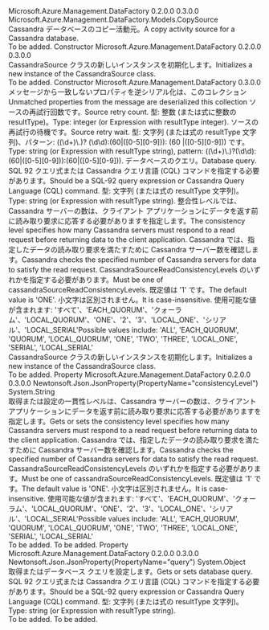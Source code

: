 <Type Name="CassandraSource" FullName="Microsoft.Azure.Management.DataFactory.Models.CassandraSource">
  <TypeSignature Language="C#" Value="public class CassandraSource : Microsoft.Azure.Management.DataFactory.Models.CopySource" />
  <TypeSignature Language="ILAsm" Value=".class public auto ansi beforefieldinit CassandraSource extends Microsoft.Azure.Management.DataFactory.Models.CopySource" />
  <TypeSignature Language="DocId" Value="T:Microsoft.Azure.Management.DataFactory.Models.CassandraSource" />
  <TypeSignature Language="VB.NET" Value="Public Class CassandraSource&#xA;Inherits CopySource" />
  <TypeSignature Language="F#" Value="type CassandraSource = class&#xA;    inherit CopySource" />
  <AssemblyInfo>
    <AssemblyName>Microsoft.Azure.Management.DataFactory</AssemblyName>
    <AssemblyVersion>0.2.0.0</AssemblyVersion>
    <AssemblyVersion>0.3.0.0</AssemblyVersion>
  </AssemblyInfo>
  <Base>
    <BaseTypeName>Microsoft.Azure.Management.DataFactory.Models.CopySource</BaseTypeName>
  </Base>
  <Interfaces />
  <Docs>
    <summary>
            <span data-ttu-id="de3d2-101">Cassandra データベースのコピー活動元。</span><span class="sxs-lookup"><span data-stu-id="de3d2-101">A copy activity source for a Cassandra database.</span></span>
            </summary>
    <remarks>To be added.</remarks>
  </Docs>
  <Members>
    <Member MemberName=".ctor">
      <MemberSignature Language="C#" Value="public CassandraSource ();" />
      <MemberSignature Language="ILAsm" Value=".method public hidebysig specialname rtspecialname instance void .ctor() cil managed" />
      <MemberSignature Language="DocId" Value="M:Microsoft.Azure.Management.DataFactory.Models.CassandraSource.#ctor" />
      <MemberSignature Language="VB.NET" Value="Public Sub New ()" />
      <MemberType>Constructor</MemberType>
      <AssemblyInfo>
        <AssemblyName>Microsoft.Azure.Management.DataFactory</AssemblyName>
        <AssemblyVersion>0.2.0.0</AssemblyVersion>
        <AssemblyVersion>0.3.0.0</AssemblyVersion>
      </AssemblyInfo>
      <Parameters />
      <Docs>
        <summary>
            <span data-ttu-id="de3d2-102">CassandraSource クラスの新しいインスタンスを初期化します。</span><span class="sxs-lookup"><span data-stu-id="de3d2-102">Initializes a new instance of the CassandraSource class.</span></span>
            </summary>
        <remarks>To be added.</remarks>
      </Docs>
    </Member>
    <Member MemberName=".ctor">
      <MemberSignature Language="C#" Value="public CassandraSource (System.Collections.Generic.IDictionary&lt;string,object&gt; additionalProperties = null, object sourceRetryCount = null, object sourceRetryWait = null, object query = null, string consistencyLevel = null);" />
      <MemberSignature Language="ILAsm" Value=".method public hidebysig specialname rtspecialname instance void .ctor(class System.Collections.Generic.IDictionary`2&lt;string, object&gt; additionalProperties, object sourceRetryCount, object sourceRetryWait, object query, string consistencyLevel) cil managed" />
      <MemberSignature Language="DocId" Value="M:Microsoft.Azure.Management.DataFactory.Models.CassandraSource.#ctor(System.Collections.Generic.IDictionary{System.String,System.Object},System.Object,System.Object,System.Object,System.String)" />
      <MemberSignature Language="VB.NET" Value="Public Sub New (Optional additionalProperties As IDictionary(Of String, Object) = null, Optional sourceRetryCount As Object = null, Optional sourceRetryWait As Object = null, Optional query As Object = null, Optional consistencyLevel As String = null)" />
      <MemberSignature Language="F#" Value="new Microsoft.Azure.Management.DataFactory.Models.CassandraSource : System.Collections.Generic.IDictionary&lt;string, obj&gt; * obj * obj * obj * string -&gt; Microsoft.Azure.Management.DataFactory.Models.CassandraSource" Usage="new Microsoft.Azure.Management.DataFactory.Models.CassandraSource (additionalProperties, sourceRetryCount, sourceRetryWait, query, consistencyLevel)" />
      <MemberType>Constructor</MemberType>
      <AssemblyInfo>
        <AssemblyName>Microsoft.Azure.Management.DataFactory</AssemblyName>
        <AssemblyVersion>0.3.0.0</AssemblyVersion>
      </AssemblyInfo>
      <Parameters>
        <Parameter Name="additionalProperties" Type="System.Collections.Generic.IDictionary&lt;System.String,System.Object&gt;" />
        <Parameter Name="sourceRetryCount" Type="System.Object" />
        <Parameter Name="sourceRetryWait" Type="System.Object" />
        <Parameter Name="query" Type="System.Object" />
        <Parameter Name="consistencyLevel" Type="System.String" />
      </Parameters>
      <Docs>
        <param name="additionalProperties"><span data-ttu-id="de3d2-103">メッセージから一致しないプロパティを逆シリアル化は、このコレクション</span><span class="sxs-lookup"><span data-stu-id="de3d2-103">Unmatched properties from the message are deserialized this collection</span></span></param>
        <param name="sourceRetryCount"><span data-ttu-id="de3d2-104">ソースの再試行回数です。</span><span class="sxs-lookup"><span data-stu-id="de3d2-104">Source retry count.</span></span> <span data-ttu-id="de3d2-105">型: 整数 (または式に整数の resultType)。</span><span class="sxs-lookup"><span data-stu-id="de3d2-105">Type: integer (or Expression with resultType integer).</span></span></param>
        <param name="sourceRetryWait"><span data-ttu-id="de3d2-106">ソースの再試行の待機です。</span><span class="sxs-lookup"><span data-stu-id="de3d2-106">Source retry wait.</span></span> <span data-ttu-id="de3d2-107">型: 文字列 (または式の resultType 文字列)、パターン: ((\d+)\.)? (\d\d):(60|([0-5][0-9])): (60 |([0-5][0-9])) です。</span><span class="sxs-lookup"><span data-stu-id="de3d2-107">Type: string (or Expression with resultType string), pattern: ((\d+)\.)?(\d\d):(60|([0-5][0-9])):(60|([0-5][0-9])).</span></span></param>
        <param name="query"><span data-ttu-id="de3d2-108">データベースのクエリ。</span><span class="sxs-lookup"><span data-stu-id="de3d2-108">Database query.</span></span> <span data-ttu-id="de3d2-109">SQL 92 クエリ式または Cassandra クエリ言語 (CQL) コマンドを指定する必要があります。</span><span class="sxs-lookup"><span data-stu-id="de3d2-109">Should be a SQL-92 query expression or Cassandra Query Language (CQL) command.</span></span> <span data-ttu-id="de3d2-110">型: 文字列 (または式の resultType 文字列)。</span><span class="sxs-lookup"><span data-stu-id="de3d2-110">Type: string (or Expression with resultType string).</span></span></param>
        <param name="consistencyLevel"><span data-ttu-id="de3d2-111">整合性レベルでは、Cassandra サーバーの数は、クライアント アプリケーションにデータを返す前に読み取り要求に応答する必要がありますを指定します。</span><span class="sxs-lookup"><span data-stu-id="de3d2-111">The consistency level specifies how many Cassandra servers must respond to a read request before returning data to the client application.</span></span> <span data-ttu-id="de3d2-112">Cassandra では、指定したデータの読み取り要求を満たすために Cassandra サーバー数を確認します。</span><span class="sxs-lookup"><span data-stu-id="de3d2-112">Cassandra checks the specified number of Cassandra servers for data to satisfy the read request.</span></span> <span data-ttu-id="de3d2-113">CassandraSourceReadConsistencyLevels のいずれかを指定する必要があります。</span><span class="sxs-lookup"><span data-stu-id="de3d2-113">Must be one of cassandraSourceReadConsistencyLevels.</span></span> <span data-ttu-id="de3d2-114">既定値は '1' です。</span><span class="sxs-lookup"><span data-stu-id="de3d2-114">The default value is 'ONE'.</span></span> <span data-ttu-id="de3d2-115">小文字は区別されません。</span><span class="sxs-lookup"><span data-stu-id="de3d2-115">It is case-insensitive.</span></span> <span data-ttu-id="de3d2-116">使用可能な値が含まれます: 'すべて'、'EACH_QUORUM'、'クォーラム'、'LOCAL_QUORUM'、'ONE'、'2'、'3'、'LOCAL_ONE'、'シリアル'、'LOCAL_SERIAL'</span><span class="sxs-lookup"><span data-stu-id="de3d2-116">Possible values include: 'ALL', 'EACH_QUORUM', 'QUORUM', 'LOCAL_QUORUM', 'ONE', 'TWO', 'THREE', 'LOCAL_ONE', 'SERIAL', 'LOCAL_SERIAL'</span></span></param>
        <summary>
            <span data-ttu-id="de3d2-117">CassandraSource クラスの新しいインスタンスを初期化します。</span><span class="sxs-lookup"><span data-stu-id="de3d2-117">Initializes a new instance of the CassandraSource class.</span></span>
            </summary>
        <remarks>To be added.</remarks>
      </Docs>
    </Member>
    <Member MemberName="ConsistencyLevel">
      <MemberSignature Language="C#" Value="public string ConsistencyLevel { get; set; }" />
      <MemberSignature Language="ILAsm" Value=".property instance string ConsistencyLevel" />
      <MemberSignature Language="DocId" Value="P:Microsoft.Azure.Management.DataFactory.Models.CassandraSource.ConsistencyLevel" />
      <MemberSignature Language="VB.NET" Value="Public Property ConsistencyLevel As String" />
      <MemberSignature Language="F#" Value="member this.ConsistencyLevel : string with get, set" Usage="Microsoft.Azure.Management.DataFactory.Models.CassandraSource.ConsistencyLevel" />
      <MemberType>Property</MemberType>
      <AssemblyInfo>
        <AssemblyName>Microsoft.Azure.Management.DataFactory</AssemblyName>
        <AssemblyVersion>0.2.0.0</AssemblyVersion>
        <AssemblyVersion>0.3.0.0</AssemblyVersion>
      </AssemblyInfo>
      <Attributes>
        <Attribute>
          <AttributeName>Newtonsoft.Json.JsonProperty(PropertyName="consistencyLevel")</AttributeName>
        </Attribute>
      </Attributes>
      <ReturnValue>
        <ReturnType>System.String</ReturnType>
      </ReturnValue>
      <Docs>
        <summary>
            <span data-ttu-id="de3d2-118">取得または設定の一貫性レベルは、Cassandra サーバーの数は、クライアント アプリケーションにデータを返す前に読み取り要求に応答する必要がありますを指定します。</span><span class="sxs-lookup"><span data-stu-id="de3d2-118">Gets or sets the consistency level specifies how many Cassandra servers must respond to a read request before returning data to the client application.</span></span> <span data-ttu-id="de3d2-119">Cassandra では、指定したデータの読み取り要求を満たすために Cassandra サーバー数を確認します。</span><span class="sxs-lookup"><span data-stu-id="de3d2-119">Cassandra checks the specified number of Cassandra servers for data to satisfy the read request.</span></span> <span data-ttu-id="de3d2-120">CassandraSourceReadConsistencyLevels のいずれかを指定する必要があります。</span><span class="sxs-lookup"><span data-stu-id="de3d2-120">Must be one of cassandraSourceReadConsistencyLevels.</span></span> <span data-ttu-id="de3d2-121">既定値は '1' です。</span><span class="sxs-lookup"><span data-stu-id="de3d2-121">The default value is 'ONE'.</span></span> <span data-ttu-id="de3d2-122">小文字は区別されません。</span><span class="sxs-lookup"><span data-stu-id="de3d2-122">It is case-insensitive.</span></span> <span data-ttu-id="de3d2-123">使用可能な値が含まれます: 'すべて'、'EACH_QUORUM'、'クォーラム'、'LOCAL_QUORUM'、'ONE'、'2'、'3'、'LOCAL_ONE'、'シリアル'、'LOCAL_SERIAL'</span><span class="sxs-lookup"><span data-stu-id="de3d2-123">Possible values include: 'ALL', 'EACH_QUORUM', 'QUORUM', 'LOCAL_QUORUM', 'ONE', 'TWO', 'THREE', 'LOCAL_ONE', 'SERIAL', 'LOCAL_SERIAL'</span></span>
            </summary>
        <value>To be added.</value>
        <remarks>To be added.</remarks>
      </Docs>
    </Member>
    <Member MemberName="Query">
      <MemberSignature Language="C#" Value="public object Query { get; set; }" />
      <MemberSignature Language="ILAsm" Value=".property instance object Query" />
      <MemberSignature Language="DocId" Value="P:Microsoft.Azure.Management.DataFactory.Models.CassandraSource.Query" />
      <MemberSignature Language="VB.NET" Value="Public Property Query As Object" />
      <MemberSignature Language="F#" Value="member this.Query : obj with get, set" Usage="Microsoft.Azure.Management.DataFactory.Models.CassandraSource.Query" />
      <MemberType>Property</MemberType>
      <AssemblyInfo>
        <AssemblyName>Microsoft.Azure.Management.DataFactory</AssemblyName>
        <AssemblyVersion>0.2.0.0</AssemblyVersion>
        <AssemblyVersion>0.3.0.0</AssemblyVersion>
      </AssemblyInfo>
      <Attributes>
        <Attribute>
          <AttributeName>Newtonsoft.Json.JsonProperty(PropertyName="query")</AttributeName>
        </Attribute>
      </Attributes>
      <ReturnValue>
        <ReturnType>System.Object</ReturnType>
      </ReturnValue>
      <Docs>
        <summary>
            <span data-ttu-id="de3d2-124">取得またはデータベース クエリを設定します。</span><span class="sxs-lookup"><span data-stu-id="de3d2-124">Gets or sets database query.</span></span> <span data-ttu-id="de3d2-125">SQL 92 クエリ式または Cassandra クエリ言語 (CQL) コマンドを指定する必要があります。</span><span class="sxs-lookup"><span data-stu-id="de3d2-125">Should be a SQL-92 query expression or Cassandra Query Language (CQL) command.</span></span> <span data-ttu-id="de3d2-126">型: 文字列 (または式の resultType 文字列)。</span><span class="sxs-lookup"><span data-stu-id="de3d2-126">Type: string (or Expression with resultType string).</span></span>
            </summary>
        <value>To be added.</value>
        <remarks>To be added.</remarks>
      </Docs>
    </Member>
  </Members>
</Type>